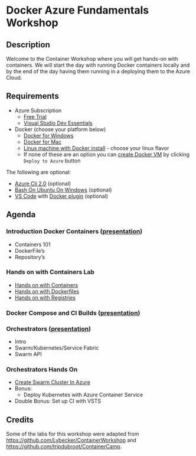 # Docker Azure Fundamentals Workshop

## Description 
Welcome to the Container Workshop where you will get hands-on with containers. We will start the day with running Docker containers locally and by the end of the day having them running in a deploying them to the Azure Cloud.

## Requirements

- Azure Subscription
   - [Free Trial](https://azure.microsoft.com/en-us/free/)
   - [Visual Studio Dev Essentials](https://azure.microsoft.com/en-us/pricing/member-offers/vs-dev-essentials/)
- Docker (choose your platform below)
   - [Docker for Windows](https://docs.docker.com/docker-for-windows/install/) 
   - [Docker for Mac](https://docs.docker.com/docker-for-mac/install/)
   - [Linux machine with Docker install](https://docs.docker.com/engine/installation/#supported-platforms) - choose your linux flavor
   - If none of these are an option you can [create Docker VM](https://github.com/Azure/azure-quickstart-templates/tree/master/docker-simple-on-ubuntu) by clicking ```Deploy to Azure``` button

The following are optional:

- [Azure Cli 2.0](https://docs.microsoft.com/en-us/cli/azure/install-azure-cli) (optional)
- [Bash On Ubuntu On Windows](https://msdn.microsoft.com/en-us/commandline/wsl/install_guide) (optional)
- [VS Code](https://code.visualstudio.com/) with [Docker plugin](https://marketplace.visualstudio.com/items?itemName=PeterJausovec.vscode-docker) (optional)

## Agenda 
### Introduction Docker Containers ([presentation](https://github.com/jsturtevant/docker-azure-fundamentals-workshop/blob/master/presentations/Introduction-to-Docker.pptx))
- Containers 101
- DockerFile’s 
- Repository’s 
   
### Hands on with Containers Lab 
- [Hands on with Containers](labs/lab1/Hands-on-with-containers.md)
- [Hands on with Dockerfiles](labs/lab1/Hands-on-with-dockerfiles.md)
- [Hands on with Registries](labs/lab1/Hands-on-with-registries.md)
    
### Docker Compose and CI Builds ([presentation](https://github.com/jsturtevant/docker-azure-fundamentals-workshop/blob/master/presentations/Compose-and-BuildProcess.pptx))

### Orchestrators ([presentation](https://github.com/jsturtevant/docker-azure-fundamentals-workshop/blob/master/presentations/Orchestrators.pptx))
- Intro 
- Swarm/Kubernetes/Service Fabric 
- Swarm API 
    
### Orchestrators Hands On 
- [Create Swarm Cluster In Azure](https://github.com/billpratt/docker-azure-workshop/blob/master/deploy-docker-swarm.md)
- Bonus: 
   - Deploy Kubernetes with Azure Container Service 
- Double Bonus: Set up CI with VSTS 


## Credits

Some of the labs for this workshop were adapted from https://github.com/Lybecker/ContainerWorkshop and https://github.com/tripdubroot/ContainerCamp.  